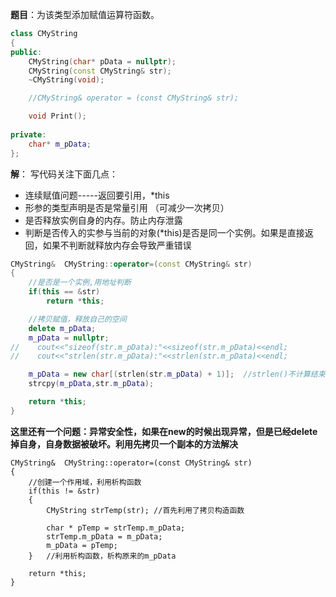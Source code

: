 **题目**：为该类型添加赋值运算符函数。

```cpp
class CMyString
{
public:
    CMyString(char* pData = nullptr);
    CMyString(const CMyString& str);
    ~CMyString(void);

    //CMyString& operator = (const CMyString& str);

    void Print();
      
private:
    char* m_pData;
};
```
**解**：
写代码关注下面几点：
- 连续赋值问题-----返回要引用，*this
- 形参的类型声明是否是常量引用 （可减少一次拷贝）
- 是否释放实例自身的内存。防止内存泄露
- 判断是否传入的实参与当前的对象(*this)是否是同一个实例。如果是直接返回，如果不判断就释放内存会导致严重错误

```cpp
CMyString&  CMyString::operator=(const CMyString& str)
{
    //是否是一个实例,用地址判断
    if(this == &str)
        return *this;

    //拷贝赋值，释放自己的空间
    delete m_pData;
    m_pData = nullptr;
//    cout<<"sizeof(str.m_pData):"<<sizeof(str.m_pData)<<endl;
//    cout<<"strlen(str.m_pData):"<<strlen(str.m_pData)<<endl;

    m_pData = new char[(strlen(str.m_pData) + 1)];  //strlen()不计算结束符空间，+1是'\0'的空间
    strcpy(m_pData,str.m_pData);

    return *this;
}
```

**这里还有一个问题：异常安全性，如果在new的时候出现异常，但是已经delete掉自身，自身数据被破坏。利用先拷贝一个副本的方法解决**

```
CMyString&  CMyString::operator=(const CMyString& str)
{
    //创建一个作用域，利用析构函数
    if(this != &str)
    {
        CMyString strTemp(str); //首先利用了拷贝构造函数

        char * pTemp = strTemp.m_pData;
        strTemp.m_pData = m_pData;
        m_pData = pTemp;
    }   //利用析构函数，析构原来的m_pData

    return *this;
}
```